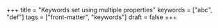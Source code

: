 +++
title = "Keywords set using multiple properties"
keywords = ["abc", "def"]
tags = ["front-matter", "keywords"]
draft = false
+++
